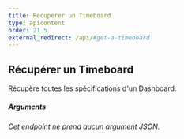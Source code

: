 ```yaml
---
title: Récupérer un Timeboard
type: apicontent
order: 21.5
external_redirect: /api/#get-a-timeboard
---
```


## Récupérer un Timeboard
Récupère toutes les spécifications d'un Dashboard.

##### Arguments
*Cet endpoint ne prend aucun argument JSON.*
